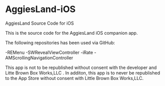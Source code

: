AggiesLand-iOS
==============

AggiesLand Source Code for iOS 


This is the source code for the AggiesLand iOS companion app. 

The following repositories has been used via GitHub:


-REMenu
-SWRevealViewController
-iRate
-AMScrollingNavigationController

This app is not to be republished without consent with the developer and Litte Brown Box Works,LLC . In additon, this app is to never be republished to the App Store without consent with Little Brown Box Works,LLC. 

